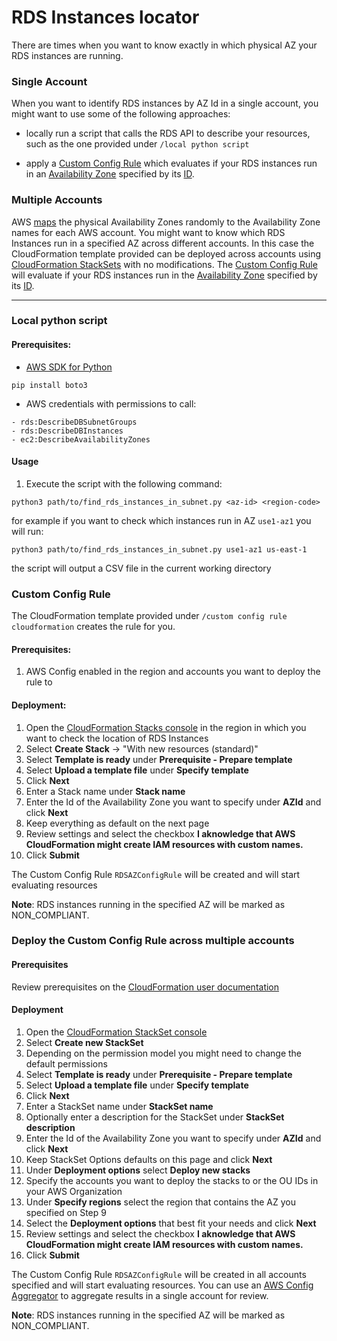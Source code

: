 # RDS Instances locator

There are times when you want to know exactly in which physical AZ your RDS instances are running.

### Single Account
When you want to identify RDS instances by AZ Id in a single account, you might want to use some of the following approaches:
- locally run a script that calls the RDS API to describe your resources, such as the one provided under `/local python script`

- apply a [Custom Config Rule](https://docs.aws.amazon.com/config/latest/developerguide/evaluate-config_develop-rules.html) which evaluates if your RDS instances run in an [Availability Zone](https://docs.aws.amazon.com/AWSEC2/latest/UserGuide/using-regions-availability-zones.html) specified by its [ID](https://docs.aws.amazon.com/ram/latest/userguide/working-with-az-ids.html). 


### Multiple Accounts
AWS [maps](https://docs.aws.amazon.com/ram/latest/userguide/working-with-az-ids.html) the physical Availability Zones randomly to the Availability Zone names for each AWS account.
You might want to know which RDS Instances run in a specified AZ across different accounts. In this case the CloudFormation template provided can be deployed across accounts using [CloudFormation StackSets](https://docs.aws.amazon.com/AWSCloudFormation/latest/UserGuide/what-is-cfnstacksets.html) with no modifications.
The [Custom Config Rule](https://docs.aws.amazon.com/config/latest/developerguide/evaluate-config_develop-rules.html) will evaluate if your RDS instances run in the [Availability Zone](https://docs.aws.amazon.com/AWSEC2/latest/UserGuide/using-regions-availability-zones.html) specified by its [ID](https://docs.aws.amazon.com/ram/latest/userguide/working-with-az-ids.html). 

---

### Local python script

#### Prerequisites:
- [AWS SDK for Python](https://aws.amazon.com/sdk-for-python/)

```
pip install boto3
```

- AWS credentials with permissions to call:
```
- rds:DescribeDBSubnetGroups
- rds:DescribeDBInstances
- ec2:DescribeAvailabilityZones
```

#### Usage
1. Execute the script with the following command:
```
python3 path/to/find_rds_instances_in_subnet.py <az-id> <region-code>
```

for example if you want to check which instances run in AZ `use1-az1` you will run:
```
python3 path/to/find_rds_instances_in_subnet.py use1-az1 us-east-1
```
the script will output a CSV file in the current working directory

### Custom Config Rule
The CloudFormation template provided under `/custom config rule cloudformation` creates the rule for you.

#### Prerequisites:
1. AWS Config enabled in the region and accounts you want to deploy the rule to

#### Deployment:
1. Open the [CloudFormation Stacks console](https://console.aws.amazon.com/cloudformation/home) in the region in which you want to check the location of RDS Instances
2. Select **Create Stack** -> "With new resources (standard)"
3. Select **Template is ready** under **Prerequisite - Prepare template**
4. Select **Upload a template file** under **Specify template**
5. Click **Next**
6. Enter a Stack name under **Stack name**
7. Enter the Id of the Availability Zone you want to specify under **AZId** and click **Next**
8. Keep everything as default on the next page
9. Review settings and select the checkbox **I aknowledge  that AWS CloudFormation might create IAM resources with custom names.**
10. Click **Submit**

The Custom Config Rule `RDSAZConfigRule` will be created and will start evaluating resources

**Note**: RDS instances running in the specified AZ will be marked as NON_COMPLIANT. 

### Deploy the Custom Config Rule across multiple accounts
#### Prerequisites
Review prerequisites on the [CloudFormation user documentation](https://docs.aws.amazon.com/AWSCloudFormation/latest/UserGuide/stacksets-prereqs.html)

#### Deployment

1. Open the [CloudFormation StackSet console](https://console.aws.amazon.com/cloudformation/home/stacksets)
2. Select **Create new StackSet**
3. Depending on the permission model you might need to change the default permissions
4. Select **Template is ready** under **Prerequisite - Prepare template**
5. Select **Upload a template file** under **Specify template**
6. Click **Next**
7. Enter a StackSet name under **StackSet name**
8. Optionally enter a description for the StackSet under **StackSet description**
9. Enter the Id of the Availability Zone you want to specify under **AZId** and click **Next**
10. Keep StackSet Options defaults on this page and click **Next**
11. Under **Deployment options** select **Deploy new stacks**
12. Specify the accounts you want to deploy the stacks to or the OU IDs in your AWS Organization
13. Under **Specify regions** select the region that contains the AZ you specified on Step 9
14. Select the **Deployment options** that best fit your needs and click **Next**
15. Review settings and select the checkbox **I aknowledge  that AWS CloudFormation might create IAM resources with custom names.**
16. Click **Submit**

The Custom Config Rule `RDSAZConfigRule` will be created in all accounts specified and will start evaluating resources. You can use an [AWS Config Aggregator](https://docs.aws.amazon.com/config/latest/developerguide/aggregate-data.html) to aggregate results in a single account for review.

**Note**: RDS instances running in the specified AZ will be marked as NON_COMPLIANT. 
